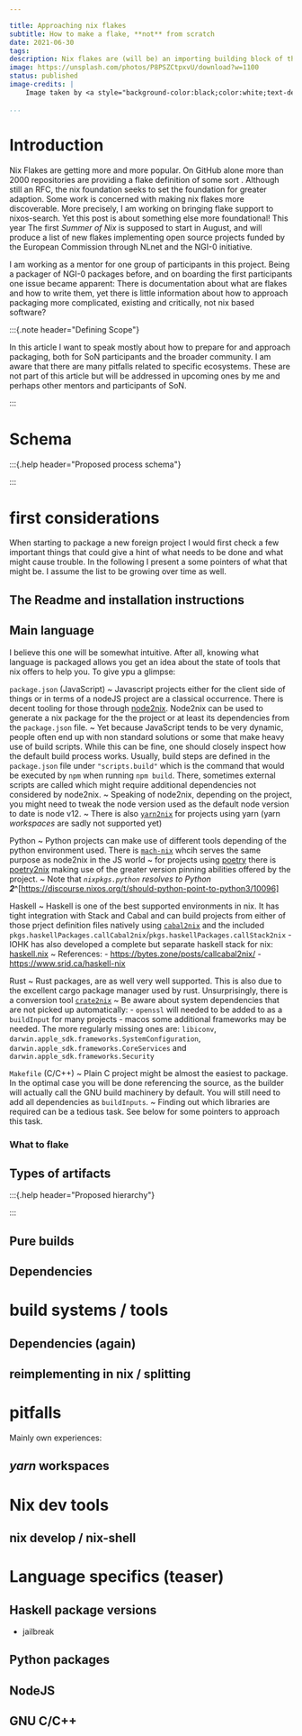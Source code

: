 ```yaml
---

title: Approaching nix flakes
subtitle: How to make a flake, **not** from scratch
date: 2021-06-30
tags:
description: Nix flakes are (will be) an importing building block of the wider nix ecosystem. Yet, there is little information about how to provide existing software using flakes, or crucially using nix. This article tries to give some answers to those questions.
image: https://unsplash.com/photos/P8PSZCtpxvU/download?w=1100
status: published
image-credits: |
    Image taken by <a style="background-color:black;color:white;text-decoration:none;padding:4px 6px;font-family:-apple-system, BlinkMacSystemFont, &quot;San Francisco&quot;, &quot;Helvetica Neue&quot;, Helvetica, Ubuntu, Roboto, Noto, &quot;Segoe UI&quot;, Arial, sans-serif;font-size:12px;font-weight:bold;line-height:1.2;display:inline-block;border-radius:3px" href="https://unsplash.com/photos/P8PSZCtpxvU" target="_blank" rel="noopener noreferrer" title="Download free do whatever you want high-resolution photos from Tijana Drndarski"><span style="display:inline-block;padding:2px 3px"><svg xmlns="http://www.w3.org/2000/svg" style="height:12px;width:auto;position:relative;vertical-align:middle;top:-2px;fill:white" viewBox="0 0 32 32"><title>unsplash-logo</title><path d="M10 9V0h12v9H10zm12 5h10v18H0V14h10v9h12v-9z"></path></svg></span><span style="display:inline-block;padding:2px 3px">Tijana Drndarski</span></a> on Unsplash

...
```




# Introduction

Nix Flakes are getting more and more popular. On GitHub alone more than 2000 repositories are providing a flake definition of some sort  <!--provide link--> . Although still an RFC<!--link-->, the nix foundation seeks to set the foundation for greater adaption. Some work is concerned with making nix flakes more discoverable. More precisely, I am working on bringing flake support to nixos-search<!--link-->. Yet this post is about something else more foundational! This year The first *Summer of Nix* is supposed to start in August, and will produce a list of new flakes implementing open source projects funded by the European Commission through NLnet and the NGI-0 initiative.<!--links, probably-->

I am working as a mentor for one group of participants in this project. Being a packager of NGI-0 packages before, and on boarding the first participants one issue became apparent: There is documentation about what are flakes and how to write them, yet there is little information about how to approach packaging more complicated, existing and critically, not nix based software?

:::{.note header="Defining Scope"}

In this article I want to speak mostly about how to prepare for and approach packaging, both for SoN participants and the broader community. I am aware that there are many pitfalls related to specific ecosystems. These are not part of this article but will be addressed in upcoming ones by me and perhaps other mentors and participants of SoN.

::: 

# Schema

:::{.help header="Proposed process schema"}



:::



# first considerations

When starting to package a new foreign project I would first check a few important things that could give a hint of what needs to be done and what might cause trouble. In the following I present a some pointers of what that might be. I assume the list to be growing over time as well.

## The Readme and installation instructions



## Main language

I believe this one will be somewhat intuitive. After all, knowing what language is packaged allows you get an idea about the state of tools that nix offers to help you. To give ypu a glimpse:

`package.json` (JavaScript)
    ~ Javascript projects either for the client side of things or in terms of a nodeJS project are a classical occurrence. There is decent tooling for those through [node2nix](https://github.com/svanderburg/node2nix). Node2nix can be used to generate a nix package for the the project or at least its dependencies from the `package.json` file.
    ~ Yet because JavaScript tends to be very dynamic, people often end up with non standard solutions or some that  make heavy use of build scripts. While this can be fine, one should closely inspect how the default build process works. Usually, build steps are defined in the `package.json` file under `"scripts.build"` which is the command that would be executed by `npm` when running `npm build`. There, sometimes external scripts are called which might require additional dependencies not considered by node2nix.
    ~ Speaking of node2nix, depending on the project, you might need to tweak the node version used as the default node version to date is node v12.
    ~ There is also [`yarn2nix`](https://github.com/Profpatsch/yarn2nix) for projects using yarn (yarn *workspaces* are sadly not supported yet)

Python
    ~ Python projects can make use of different tools depending of the python environment used. There is [`mach-nix`](https://github.com/DavHau/mach-nix) whcih serves the same purpose as node2nix in the JS world
    ~ for projects using [poetry](https://python-poetry.org/) there is [poetry2nix](https://github.com/nix-community/poetry2nix) making use of the greater version pinning abilities offered by the project.
    ~ Note that *`nixpkgs.python` resolves to  Python **2***^[https://discourse.nixos.org/t/should-python-point-to-python3/10096]

Haskell
    ~ Haskell is one of the best supported environments in nix. It has tight integration with Stack and Cabal and can build projects from either of those prject definition files natively using [`cabal2nix`](https://github.com/NixOS/cabal2nix) and the included `pkgs.haskellPackages.callCabal2nix`/`pkgs.haskellPackages.callStack2nix`
    - IOHK has also developed a complete but separate haskell stack for nix: [haskell.nix](https://github.com/input-output-hk/haskell.nix)
    ~ References:
        - https://bytes.zone/posts/callcabal2nix/
        - https://www.srid.ca/haskell-nix

Rust
    ~ Rust packages, are as well very well supported. This is also due to the excellent cargo package manager used by rust. Unsurprisingly, there is a conversion tool [`crate2nix`](https://github.com/kolloch/crate2nix)
    ~ Be aware about system dependencies that are not picked up automatically:
        - `openssl` will needed to be added to as a `buildInput` for many projects
        - macos some additional frameworks may be needed. The more regularly missing ones are: `libiconv`, `darwin.apple_sdk.frameworks.SystemConfiguration`, `darwin.apple_sdk.frameworks.CoreServices` and `darwin.apple_sdk.frameworks.Security`

`Makefile` (C/C++)
    ~ Plain C project might be almost the easiest to package. In the optimal case you will be done referencing the source, as the builder will actually call the GNU build machinery by default. You will still need to add all dependencies as `buildInputs`.
    ~ Finding out which libraries are required can be a tedious task. See below for some pointers to approach this task.


### What to flake

## Types of artifacts

:::{.help header="Proposed hierarchy"}


:::

## Pure builds

## Dependencies

# build systems / tools

## Dependencies (again)

## reimplementing in nix / splitting





# pitfalls

Mainly own experiences:

## *yarn* workspaces



# Nix dev tools

## nix develop / nix-shell





# Language specifics (teaser)

## Haskell package versions

- jailbreak



## Python packages



## NodeJS

## GNU C/C++ 
